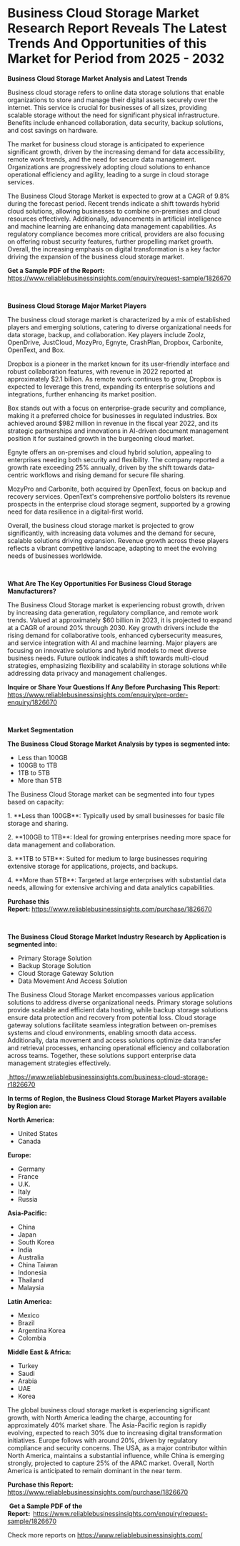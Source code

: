 <p><h1>Business Cloud Storage Market Research Report Reveals The Latest Trends And Opportunities of this Market for Period from 2025 - 2032</h1></p><p><strong>Business Cloud Storage Market Analysis and Latest Trends</strong></p>
<p><p>Business cloud storage refers to online data storage solutions that enable organizations to store and manage their digital assets securely over the internet. This service is crucial for businesses of all sizes, providing scalable storage without the need for significant physical infrastructure. Benefits include enhanced collaboration, data security, backup solutions, and cost savings on hardware.</p><p>The market for business cloud storage is anticipated to experience significant growth, driven by the increasing demand for data accessibility, remote work trends, and the need for secure data management. Organizations are progressively adopting cloud solutions to enhance operational efficiency and agility, leading to a surge in cloud storage services. </p><p>The Business Cloud Storage Market is expected to grow at a CAGR of 9.8% during the forecast period. Recent trends indicate a shift towards hybrid cloud solutions, allowing businesses to combine on-premises and cloud resources effectively. Additionally, advancements in artificial intelligence and machine learning are enhancing data management capabilities. As regulatory compliance becomes more critical, providers are also focusing on offering robust security features, further propelling market growth. Overall, the increasing emphasis on digital transformation is a key factor driving the expansion of the business cloud storage market.</p></p>
<p><strong>Get a Sample PDF of the Report:&nbsp;</strong> <a href="https://www.reliablebusinessinsights.com/enquiry/request-sample/1826670?utm_campaign=2274&utm_medium=2&utm_source=Github&utm_content=ia&utm_term=09032025&utm_id=business-cloud-storage">https://www.reliablebusinessinsights.com/enquiry/request-sample/1826670</a></p>
<p>&nbsp;</p>
<p><strong>Business Cloud Storage Major Market Players</strong></p>
<p><p>The business cloud storage market is characterized by a mix of established players and emerging solutions, catering to diverse organizational needs for data storage, backup, and collaboration. Key players include Zoolz, OpenDrive, JustCloud, MozyPro, Egnyte, CrashPlan, Dropbox, Carbonite, OpenText, and Box.</p><p>Dropbox is a pioneer in the market known for its user-friendly interface and robust collaboration features, with revenue in 2022 reported at approximately $2.1 billion. As remote work continues to grow, Dropbox is expected to leverage this trend, expanding its enterprise solutions and integrations, further enhancing its market position.</p><p>Box stands out with a focus on enterprise-grade security and compliance, making it a preferred choice for businesses in regulated industries. Box achieved around $982 million in revenue in the fiscal year 2022, and its strategic partnerships and innovations in AI-driven document management position it for sustained growth in the burgeoning cloud market.</p><p>Egnyte offers an on-premises and cloud hybrid solution, appealing to enterprises needing both security and flexibility. The company reported a growth rate exceeding 25% annually, driven by the shift towards data-centric workflows and rising demand for secure file sharing.</p><p>MozyPro and Carbonite, both acquired by OpenText, focus on backup and recovery services. OpenText's comprehensive portfolio bolsters its revenue prospects in the enterprise cloud storage segment, supported by a growing need for data resilience in a digital-first world.</p><p>Overall, the business cloud storage market is projected to grow significantly, with increasing data volumes and the demand for secure, scalable solutions driving expansion. Revenue growth across these players reflects a vibrant competitive landscape, adapting to meet the evolving needs of businesses worldwide.</p></p>
<p>&nbsp;</p>
<p><strong>What Are The Key Opportunities For Business Cloud Storage Manufacturers?</strong></p>
<p><p>The Business Cloud Storage market is experiencing robust growth, driven by increasing data generation, regulatory compliance, and remote work trends. Valued at approximately $60 billion in 2023, it is projected to expand at a CAGR of around 20% through 2030. Key growth drivers include the rising demand for collaborative tools, enhanced cybersecurity measures, and service integration with AI and machine learning. Major players are focusing on innovative solutions and hybrid models to meet diverse business needs. Future outlook indicates a shift towards multi-cloud strategies, emphasizing flexibility and scalability in storage solutions while addressing data privacy and management challenges.</p></p>
<p><strong>Inquire or Share Your Questions If Any Before Purchasing This Report:</strong> <a href="https://www.reliablebusinessinsights.com/enquiry/pre-order-enquiry/1826670?utm_campaign=2274&utm_medium=2&utm_source=Github&utm_content=ia&utm_term=09032025&utm_id=business-cloud-storage">https://www.reliablebusinessinsights.com/enquiry/pre-order-enquiry/1826670</a></p>
<p>&nbsp;</p>
<p><strong>Market Segmentation</strong></p>
<p><strong>The Business Cloud Storage Market Analysis by types is segmented into:</strong></p>
<p><ul><li>Less than 100GB</li><li>100GB to 1TB</li><li>1TB to 5TB</li><li>More than 5TB</li></ul></p>
<p><p>The Business Cloud Storage market can be segmented into four types based on capacity: </p><p>1. **Less than 100GB**: Typically used by small businesses for basic file storage and sharing.</p><p>   </p><p>2. **100GB to 1TB**: Ideal for growing enterprises needing more space for data management and collaboration.</p><p>3. **1TB to 5TB**: Suited for medium to large businesses requiring extensive storage for applications, projects, and backups.</p><p>4. **More than 5TB**: Targeted at large enterprises with substantial data needs, allowing for extensive archiving and data analytics capabilities.</p></p>
<p><strong>Purchase this Report:&nbsp;</strong><a href="https://www.reliablebusinessinsights.com/purchase/1826670?utm_campaign=2274&utm_medium=2&utm_source=Github&utm_content=ia&utm_term=09032025&utm_id=business-cloud-storage">https://www.reliablebusinessinsights.com/purchase/1826670</a></p>
<p>&nbsp;</p>
<p><strong>The Business Cloud Storage Market Industry Research by Application is segmented into:</strong></p>
<p><ul><li>Primary Storage Solution</li><li>Backup Storage Solution</li><li>Cloud Storage Gateway Solution</li><li>Data Movement And Access Solution</li></ul></p>
<p><p>The Business Cloud Storage Market encompasses various application solutions to address diverse organizational needs. Primary storage solutions provide scalable and efficient data hosting, while backup storage solutions ensure data protection and recovery from potential loss. Cloud storage gateway solutions facilitate seamless integration between on-premises systems and cloud environments, enabling smooth data access. Additionally, data movement and access solutions optimize data transfer and retrieval processes, enhancing operational efficiency and collaboration across teams. Together, these solutions support enterprise data management strategies effectively.</p></p>
<p><a href="https://www.reliablebusinessinsights.com/business-cloud-storage-r1826670?utm_campaign=2274&utm_medium=2&utm_source=Github&utm_content=ia&utm_term=09032025&utm_id=business-cloud-storage">&nbsp;https://www.reliablebusinessinsights.com/business-cloud-storage-r1826670</a></p>
<p><strong>In terms of Region, the Business Cloud Storage Market Players available by Region are:</strong></p>
<p>
    <p> <strong> North America: </strong>
        <ul>
            <li>United States</li>
            <li>Canada</li>
        </ul>
        </p> 
    <p> <strong> Europe: </strong>
        <ul>
            <li>Germany</li>
            <li>France</li>
            <li>U.K.</li>
            <li>Italy</li>
            <li>Russia</li>
        </ul>
        </p> 
    <p> <strong> Asia-Pacific: </strong>
        <ul>
            <li>China</li>
            <li>Japan</li>
            <li>South Korea</li>
            <li>India</li>
            <li>Australia</li>
            <li>China Taiwan</li>
            <li>Indonesia</li>
            <li>Thailand</li>
            <li>Malaysia</li>
        </ul>
        </p> 
    <p> <strong> Latin America: </strong>
        <ul>
            <li>Mexico</li>
            <li>Brazil</li>
            <li>Argentina Korea</li>
            <li>Colombia</li>
        </ul>
        </p> 
    <p> <strong> Middle East & Africa: </strong>
        <ul>
            <li>Turkey</li>
            <li>Saudi</li>
            <li>Arabia</li>
            <li>UAE</li>
            <li>Korea</li>
        </ul>
    </p>
    </p>
<p><p>The global business cloud storage market is experiencing significant growth, with North America leading the charge, accounting for approximately 40% market share. The Asia-Pacific region is rapidly evolving, expected to reach 30% due to increasing digital transformation initiatives. Europe follows with around 20%, driven by regulatory compliance and security concerns. The USA, as a major contributor within North America, maintains a substantial influence, while China is emerging strongly, projected to capture 25% of the APAC market. Overall, North America is anticipated to remain dominant in the near term.</p></p>
<p><strong>Purchase this Report: </strong><a href="https://www.reliablebusinessinsights.com/purchase/1826670?utm_campaign=2274&utm_medium=2&utm_source=Github&utm_content=ia&utm_term=09032025&utm_id=business-cloud-storage">https://www.reliablebusinessinsights.com/purchase/1826670</a></p>
<p>&nbsp;<strong>Get a Sample PDF of the Report:&nbsp;&nbsp;</strong><a href="https://www.reliablebusinessinsights.com/enquiry/request-sample/1826670?utm_campaign=2274&utm_medium=2&utm_source=Github&utm_content=ia&utm_term=09032025&utm_id=business-cloud-storage">https://www.reliablebusinessinsights.com/enquiry/request-sample/1826670</a></p>
<p><strong></strong></p>
<p>Check more reports on <a href="https://www.reliablebusinessinsights.com/?utm_campaign=2274&utm_medium=2&utm_source=Github&utm_content=ia&utm_term=09032025&utm_id=business-cloud-storage">https://www.reliablebusinessinsights.com/</a></p>